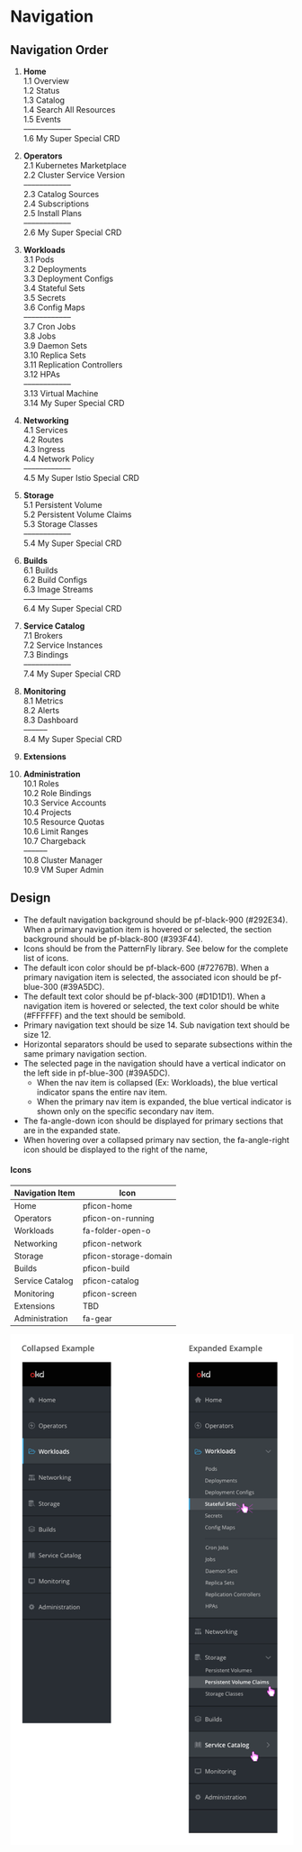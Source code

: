 # Navigation

## Navigation Order

1. **Home**<br/>
  1.1 Overview<br/>
  1.2 Status<br/>
  1.3 Catalog<br/>
  1.4 Search All Resources<br/>
  1.5 Events<br/>
  ––––––––––––<br/>
  1.6 My Super Special CRD<br/>

2. **Operators**<br/>
  2.1 Kubernetes Marketplace<br/>
  2.2 Cluster Service Version<br/>
  ––––––––––––<br/>
  2.3 Catalog Sources<br/>
  2.4 Subscriptions<br/>
  2.5 Install Plans<br/>
  ––––––––––––<br/>
  2.6 My Super Special CRD<br/>

3. **Workloads**<br/>
  3.1 Pods<br/>
  3.2 Deployments<br/>
  3.3 Deployment Configs<br/>
  3.4 Stateful Sets<br/>
  3.5 Secrets<br/>
  3.6 Config Maps<br/>
  ––––––––––––<br/>
  3.7 Cron Jobs<br/>
  3.8 Jobs<br/>
  3.9 Daemon Sets<br/>
  3.10 Replica Sets<br/>
  3.11 Replication Controllers<br/>
  3.12 HPAs<br/>
  ––––––––––––<br/>
  3.13 Virtual Machine<br/>
  3.14 My Super Special CRD<br/>

4. **Networking**<br/>
  4.1 Services<br/>
  4.2 Routes<br/>
  4.3 Ingress<br/>
  4.4 Network Policy<br/>
  ––––––––––––<br/>
  4.5 My Super Istio Special CRD<br/>

5. **Storage**<br/>
  5.1 Persistent Volume<br/>
  5.2 Persistent Volume Claims<br/>
  5.3 Storage Classes<br/>
  ––––––––––––<br/>
  5.4 My Super Special CRD<br/>

6. **Builds**<br/>
  6.1 Builds<br/>
  6.2 Build Configs<br/>
  6.3 Image Streams<br/>
  ––––––––––––<br/>
  6.4 My Super Special CRD<br/>

7. **Service Catalog**<br/>
  7.1 Brokers<br/>
  7.2 Service Instances<br/>
  7.3 Bindings<br/>
  ––––––––––––<br/>
  7.4 My Super Special CRD<br/>

8. **Monitoring**<br/>
  8.1 Metrics<br/>
  8.2 Alerts<br/>
  8.3 Dashboard<br/>
  ––––––<br/>
  8.4 My Super Special CRD<br/>

9. **Extensions**<br/>

10. **Administration**<br/>
  10.1 Roles<br/>
  10.2 Role Bindings<br/>
  10.3 Service Accounts<br/>
  10.4 Projects<br/>
  10.5 Resource Quotas<br/>
  10.6 Limit Ranges<br/>
  10.7 Chargeback<br/>
  ––––––<br/>
  10.8 Cluster Manager<br/>
  10.9 VM Super Admin<br/>

## Design

* The default navigation background should be pf-black-900 (#292E34). When a primary navigation item is hovered or selected, the section background should be pf-black-800 (#393F44).
* Icons should be from the PatternFly library. See below for the complete list of icons.
* The default icon color should be pf-black-600 (#72767B). When a primary navigation item is selected, the associated icon should be pf-blue-300 (#39A5DC).
* The default text color should be pf-black-300 (#D1D1D1). When a navigation item is hovered or selected, the text color should be white (#FFFFFF) and the text should be semibold.
* Primary navigation text should be size 14. Sub navigation text should be size 12.
* Horizontal separators should be used to separate subsections within the same primary navigation section.
* The selected page in the navigation should have a vertical indicator on the left side in pf-blue-300 (#39A5DC).
  * When the nav item is collapsed (Ex: Workloads), the blue vertical indicator spans the entire nav item.
  * When the primary nav item is expanded, the blue vertical indicator is shown only on the specific secondary nav item.
* The fa-angle-down icon should be displayed for primary sections that are in the expanded state.
* When hovering over a collapsed primary nav section, the fa-angle-right icon should be displayed to the right of the name,

#### Icons
| Navigation Item | Icon |
| ----------------|------|
| Home | pficon-home |
| Operators | pficon-on-running |
| Workloads | fa-folder-open-o |
| Networking | pficon-network |
| Storage | pficon-storage-domain |
| Builds | pficon-build |
| Service Catalog | pficon-catalog |
| Monitoring | pficon-screen |
| Extensions | TBD |
| Administration | fa-gear |

![image 1](img/navigation.png)

